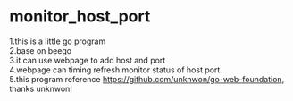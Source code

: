 # monitor_host_port
1.this is a little go program  
2.base on beego  
3.it can use webpage to add host and port  
4.webpage can timing refresh monitor status of host port  
5.this program reference https://github.com/unknwon/go-web-foundation, thanks unknwon!  
